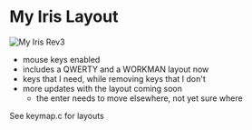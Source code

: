# My Iris Layout

![My Iris Rev3](https://i.imgur.com/7oXacel.jpg)

- mouse keys enabled
- includes a QWERTY and a WORKMAN layout now
- keys that I need, while removing keys that I don't
- more updates with the layout coming soon
  - the enter needs to move elsewhere, not yet sure where

See keymap.c for layouts
